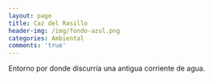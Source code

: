 ```yaml
---
layout: page
title: Caz del Rasillo
header-img: /img/fondo-azul.png
categories: Ambiental
comments: 'true'
---
```



Entorno por donde discurría una antigua corriente de agua.

<div class="photo-gallery">
<ul>
</ul>
</div>
